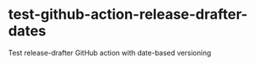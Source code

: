 # test-github-action-release-drafter-dates
Test release-drafter GitHub action with date-based versioning
